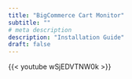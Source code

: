 ```yaml
---
title: "BigCommerce Cart Monitor"
subtitle: ""
# meta description
description: "Installation Guide"
draft: false
---
```


{{< youtube wSjEDVTNW0k >}}
